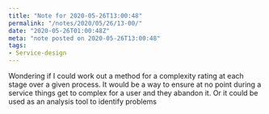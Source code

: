 ```yaml
---
title: "Note for 2020-05-26T13:00:48"
permalink: "/notes/2020/05/26/13-00/"
date: "2020-05-26T01:00:48Z"
meta: "note posted on 2020-05-26T13:00:48"
tags:
- Service-design
---
```

Wondering if I could work out a method for a complexity rating at each stage over a given process. It would be a way to ensure at no point during a service things get to complex for a user and they abandon it. Or it could be used as an analysis tool to identify problems
